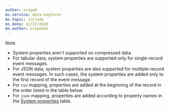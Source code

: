 ```yaml
---
author: orspod
ms.service: data-explorer
ms.topic: include
ms.date: 12/22/2020
ms.author: orspodek
---
```


> [!NOTE]
> * System properties aren't supported on compressed data.
> * For tabular data, system properties are supported only for single-record event messages.
> * For JSON data, system properties are also supported for multiple-record event messages. In such cases, the system properties are added only to the first record of the event message. 
> * For `csv` mapping, properties are added at the beginning of the record in the order listed in the table below. 
> * For `json` mapping, properties are added according to property names in the [System properties](../ingest-data-event-hub-overview.md#system-properties) table.
